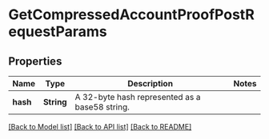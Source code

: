 # GetCompressedAccountProofPostRequestParams

## Properties

Name | Type | Description | Notes
------------ | ------------- | ------------- | -------------
**hash** | **String** | A 32-byte hash represented as a base58 string. | 

[[Back to Model list]](../README.md#documentation-for-models) [[Back to API list]](../README.md#documentation-for-api-endpoints) [[Back to README]](../README.md)


